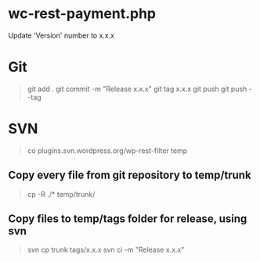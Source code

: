 # wc-rest-payment.php

Update 'Version' number to x.x.x

# Git

> git add .
> git commit -m "Release x.x.x"
> git tag x.x.x
> git push
> git push --tag

# SVN

> co plugins.svn.wordpress.org/wp-rest-filter temp
## Copy every file from git repository to temp/trunk
> cp -R ./* temp/trunk/
## Copy files to temp/tags folder for release, using svn
> svn cp trunk tags/x.x.x
> svn ci -m "Release x.x.x"


